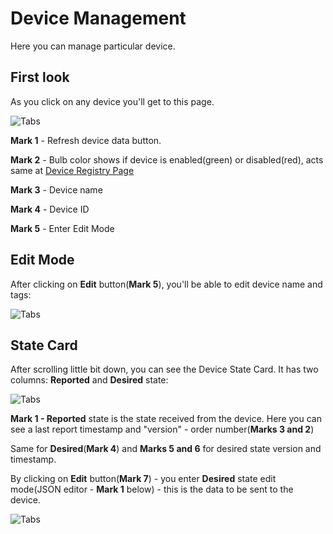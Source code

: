 # Device Management

Here you can manage particular device.

## First look

As you click on any device you'll get to this page.

![Tabs](Images/device-registry/base.jpg?raw=true)

**Mark 1** - Refresh device data button.

**Mark 2** - Bulb color shows if device is enabled(green) or disabled(red), acts same at [Device Registry Page](https://github.com/slntopp/infinimesh-frontend-doc/wiki/Devices-Registry-Management-Page)

**Mark 3** - Device name

**Mark 4** - Device ID

**Mark 5** - Enter Edit Mode

## Edit Mode

After clicking on **Edit** button(**Mark 5**), you'll be able to edit device name and tags:

![Tabs](Images/device-registry/edit-mode.jpg?raw=true)


## State Card

After scrolling little bit down, you can see the Device State Card. It has two columns: **Reported** and **Desired** state:

![Tabs](Images/device-registry/state-base.jpg?raw=true)

**Mark 1 - Reported** state is the state received from the device.
Here you can see a last report timestamp and "version" - order number(**Marks 3 and 2**)

Same for **Desired**(**Mark 4**) and **Marks 5 and 6** for desired state version and timestamp.

By clicking on **Edit** button(**Mark 7**) - you enter **Desired** state edit mode(JSON editor - **Mark 1** below) - this is the data to be sent to the device.

![Tabs](Images/device-registry/state-edit-mode.jpg?raw=true)